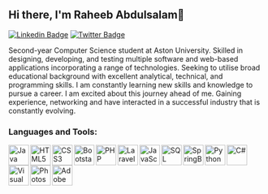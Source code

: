 ## Hi there, I'm Raheeb Abdulsalam👋

[![Linkedin Badge](https://img.shields.io/badge/-raheebabdulsalam-0072b1?style=flat&logo=Linkedin&logoColor=white)](https://www.linkedin.com/in/raheebabdulsalam/ "Connect on LinkedIn")
[![Twitter Badge](https://img.shields.io/badge/-@Raheeb97-00acee?style=flat&logo=Twitter&logoColor=white)](https://twitter.com/intent/follow?screen_name=Raheeb97 "Follow on Twitter")




Second-year Computer Science student at Aston University. Skilled in designing, developing, and testing multiple software and web-based applications incorporating a range of technologies. Seeking to utilise broad educational background with excellent analytical, technical, and programming skills. I am constantly learning new skills and knowledge to pursue a career. I am excited about this journey ahead of me. Gaining experience, networking and have interacted in a successful industry that is constantly evolving.

<h3 align="left">Languages and Tools:</h3>
<img align="left" alt="Java" width="40px" src="https://img.icons8.com/color/48/000000/java-coffee-cup-logo--v2.png" />
<img align="left" alt="HTML5" width="40px" src="https://img.icons8.com/color/48/000000/html-5--v1.png" />
<img align="left" alt="CSS3" width="40px" src="https://img.icons8.com/color/48/000000/css3.png" />
<img align="left" alt="Bootstarp" width="40px" src="https://user-images.githubusercontent.com/99501966/222798390-c67afe77-6ec6-4725-92c1-fc49ff7123cf.png" />
<img align="left" alt="PHP" width="40px" src="https://user-images.githubusercontent.com/99501966/222797531-af253d7e-a6fb-4123-b1ff-9ea3e5dcb888.png" />
<img align="left" alt="Laravel" width="40px" src="https://img.icons8.com/fluency/48/000000/laravel.png" />
<img align="left" alt="JavaScript" width="40px" src="https://img.icons8.com/color/48/000000/javascript--v1.png" />
<img align="left" alt="SQL" width="40px" src="https://user-images.githubusercontent.com/99501966/222795970-ff72b7a6-ff93-473b-8f50-2f19cb896859.png" />
<img align="left" alt="SpringBoot" width="40px" src="https://img.icons8.com/color/48/000000/spring-logo.png" />
<img align="left" alt="Python" width="40px" src="https://img.icons8.com/color/48/000000/python--v1.png" />
<img align="left" alt="C#" width="40px" src="https://img.icons8.com/color/48/000000/c-sharp-logo.png" />
<img align="left" alt="Visual Basic" width="40px" src="https://user-images.githubusercontent.com/99501966/222796592-467e3b75-f138-4733-adab-b0856b6a6d47.png" />
<img align="left" alt="Photoshop" width="40px" src="https://img.icons8.com/color/48/000000/adobe-photoshop.png" />
<img align="left" alt="Adobe Premiere" width="40px" src="https://img.icons8.com/color/48/000000/adobe-premiere-pro.png" />



